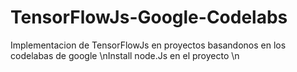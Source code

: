 # TensorFlowJs-Google-Codelabs
Implementacion de TensorFlowJs en proyectos basandonos en los codelabas de google
\nInstall node.Js en el proyecto
\n<install npm>
